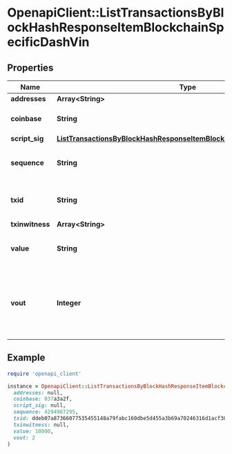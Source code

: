 # OpenapiClient::ListTransactionsByBlockHashResponseItemBlockchainSpecificDashVin

## Properties

| Name | Type | Description | Notes |
| ---- | ---- | ----------- | ----- |
| **addresses** | **Array&lt;String&gt;** |  |  |
| **coinbase** | **String** | Represents the coinbase hex. | [optional] |
| **script_sig** | [**ListTransactionsByBlockHashResponseItemBlockchainSpecificDashScriptSig**](ListTransactionsByBlockHashResponseItemBlockchainSpecificDashScriptSig.md) |  |  |
| **sequence** | **String** | Represents the script sequence number. |  |
| **txid** | **String** | Represents the reference transaction identifier. | [optional] |
| **txinwitness** | **Array&lt;String&gt;** |  |  |
| **value** | **String** | Represents the sent/received amount. | [optional] |
| **vout** | **Integer** | It refers to the index of the output address of this transaction. The index starts from 0. |  |

## Example

```ruby
require 'openapi_client'

instance = OpenapiClient::ListTransactionsByBlockHashResponseItemBlockchainSpecificDashVin.new(
  addresses: null,
  coinbase: 037a3a2f,
  script_sig: null,
  sequence: 4294967295,
  txid: ddeb07a87366077535455148a79fabc160dbe5d455a3b69a70246316d1acf384,
  txinwitness: null,
  value: 10000,
  vout: 2
)
```

